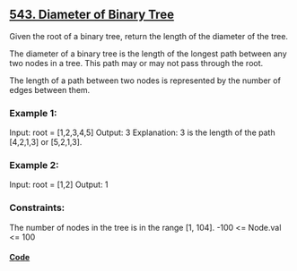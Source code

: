 ## [543. Diameter of Binary Tree ](https://leetcode.com/problems/diameter-of-binary-tree/description/)

Given the root of a binary tree, return the length of the diameter of the tree.

The diameter of a binary tree is the length of the longest path between any two nodes in a tree. This path may or may not pass through the root.

The length of a path between two nodes is represented by the number of edges between them.

### Example 1:

Input: root = [1,2,3,4,5]
Output: 3
Explanation: 3 is the length of the path [4,2,1,3] or [5,2,1,3].

### Example 2:

Input: root = [1,2]
Output: 1


### Constraints:

The number of nodes in the tree is in the range [1, 104].
-100 <= Node.val <= 100

#### [Code](../solution/P3.java)